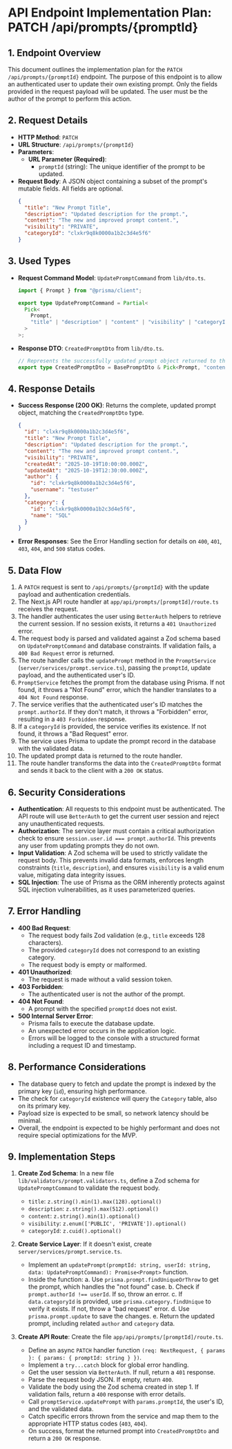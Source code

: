 # API Endpoint Implementation Plan: PATCH /api/prompts/{promptId}

## 1. Endpoint Overview

This document outlines the implementation plan for the `PATCH /api/prompts/{promptId}` endpoint. The purpose of this endpoint is to allow an authenticated user to update their own existing prompt. Only the fields provided in the request payload will be updated. The user must be the author of the prompt to perform this action.

## 2. Request Details

- **HTTP Method**: `PATCH`
- **URL Structure**: `/api/prompts/{promptId}`
- **Parameters**:
  - **URL Parameter (Required)**:
    - `promptId` (string): The unique identifier of the prompt to be updated.
- **Request Body**: A JSON object containing a subset of the prompt's mutable fields. All fields are optional.
  ```json
  {
    "title": "New Prompt Title",
    "description": "Updated description for the prompt.",
    "content": "The new and improved prompt content.",
    "visibility": "PRIVATE",
    "categoryId": "clxkr9q8k0000a1b2c3d4e5f6"
  }
  ```

## 3. Used Types

- **Request Command Model**: `UpdatePromptCommand` from `lib/dto.ts`.

  ```typescript
  import { Prompt } from "@prisma/client";

  export type UpdatePromptCommand = Partial<
    Pick<
      Prompt,
      "title" | "description" | "content" | "visibility" | "categoryId"
    >
  >;
  ```

- **Response DTO**: `CreatedPromptDto` from `lib/dto.ts`.
  ```typescript
  // Represents the successfully updated prompt object returned to the client.
  export type CreatedPromptDto = BasePromptDto & Pick<Prompt, "content">;
  ```

## 4. Response Details

- **Success Response (200 OK)**: Returns the complete, updated prompt object, matching the `CreatedPromptDto` type.
  ```json
  {
    "id": "clxkr9q8k0000a1b2c3d4e5f6",
    "title": "New Prompt Title",
    "description": "Updated description for the prompt.",
    "content": "The new and improved prompt content.",
    "visibility": "PRIVATE",
    "createdAt": "2025-10-19T10:00:00.000Z",
    "updatedAt": "2025-10-19T12:30:00.000Z",
    "author": {
      "id": "clxkr9q8k0000a1b2c3d4e5f6",
      "username": "testuser"
    },
    "category": {
      "id": "clxkr9q8k0000a1b2c3d4e5f6",
      "name": "SQL"
    }
  }
  ```
- **Error Responses**: See the Error Handling section for details on `400`, `401`, `403`, `404`, and `500` status codes.

## 5. Data Flow

1.  A `PATCH` request is sent to `/api/prompts/{promptId}` with the update payload and authentication credentials.
2.  The Next.js API route handler at `app/api/prompts/[promptId]/route.ts` receives the request.
3.  The handler authenticates the user using `BetterAuth` helpers to retrieve the current session. If no session exists, it returns a `401 Unauthorized` error.
4.  The request body is parsed and validated against a Zod schema based on `UpdatePromptCommand` and database constraints. If validation fails, a `400 Bad Request` error is returned.
5.  The route handler calls the `updatePrompt` method in the `PromptService` (`server/services/prompt.service.ts`), passing the `promptId`, update payload, and the authenticated user's ID.
6.  `PromptService` fetches the prompt from the database using Prisma. If not found, it throws a "Not Found" error, which the handler translates to a `404 Not Found` response.
7.  The service verifies that the authenticated user's ID matches the `prompt.authorId`. If they don't match, it throws a "Forbidden" error, resulting in a `403 Forbidden` response.
8.  If a `categoryId` is provided, the service verifies its existence. If not found, it throws a "Bad Request" error.
9.  The service uses Prisma to update the prompt record in the database with the validated data.
10. The updated prompt data is returned to the route handler.
11. The route handler transforms the data into the `CreatedPromptDto` format and sends it back to the client with a `200 OK` status.

## 6. Security Considerations

- **Authentication**: All requests to this endpoint must be authenticated. The API route will use `BetterAuth` to get the current user session and reject any unauthenticated requests.
- **Authorization**: The service layer must contain a critical authorization check to ensure `session.user.id === prompt.authorId`. This prevents any user from updating prompts they do not own.
- **Input Validation**: A Zod schema will be used to strictly validate the request body. This prevents invalid data formats, enforces length constraints (`title`, `description`), and ensures `visibility` is a valid enum value, mitigating data integrity issues.
- **SQL Injection**: The use of Prisma as the ORM inherently protects against SQL injection vulnerabilities, as it uses parameterized queries.

## 7. Error Handling

- **400 Bad Request**:
  - The request body fails Zod validation (e.g., `title` exceeds 128 characters).
  - The provided `categoryId` does not correspond to an existing category.
  - The request body is empty or malformed.
- **401 Unauthorized**:
  - The request is made without a valid session token.
- **403 Forbidden**:
  - The authenticated user is not the author of the prompt.
- **404 Not Found**:
  - A prompt with the specified `promptId` does not exist.
- **500 Internal Server Error**:
  - Prisma fails to execute the database update.
  - An unexpected error occurs in the application logic.
  - Errors will be logged to the console with a structured format including a request ID and timestamp.

## 8. Performance Considerations

- The database query to fetch and update the prompt is indexed by the primary key (`id`), ensuring high performance.
- The check for `categoryId` existence will query the `Category` table, also on its primary key.
- Payload size is expected to be small, so network latency should be minimal.
- Overall, the endpoint is expected to be highly performant and does not require special optimizations for the MVP.

## 9. Implementation Steps

1.  **Create Zod Schema**: In a new file `lib/validators/prompt.validators.ts`, define a Zod schema for `UpdatePromptCommand` to validate the request body.
    - `title`: `z.string().min(1).max(128).optional()`
    - `description`: `z.string().max(512).optional()`
    - `content`: `z.string().min(1).optional()`
    - `visibility`: `z.enum(['PUBLIC', 'PRIVATE']).optional()`
    - `categoryId`: `z.cuid().optional()`

2.  **Create Service Layer**: If it doesn't exist, create `server/services/prompt.service.ts`.
    - Implement an `updatePrompt(promptId: string, userId: string, data: UpdatePromptCommand): Promise<Prompt>` function.
    - Inside the function:
      a. Use `prisma.prompt.findUniqueOrThrow` to get the prompt, which handles the "not found" case.
      b. Check if `prompt.authorId !== userId`. If so, throw an error.
      c. If `data.categoryId` is provided, use `prisma.category.findUnique` to verify it exists. If not, throw a "bad request" error.
      d. Use `prisma.prompt.update` to save the changes.
      e. Return the updated prompt, including related `author` and `category` data.

3.  **Create API Route**: Create the file `app/api/prompts/[promptId]/route.ts`.
    - Define an async `PATCH` handler function `(req: NextRequest, { params }: { params: { promptId: string } })`.
    - Implement a `try...catch` block for global error handling.
    - Get the user session via `BetterAuth`. If null, return a `401` response.
    - Parse the request body JSON. If empty, return `400`.
    - Validate the body using the Zod schema created in step 1. If validation fails, return a `400` response with error details.
    - Call `promptService.updatePrompt` with `params.promptId`, the user's ID, and the validated data.
    - Catch specific errors thrown from the service and map them to the appropriate HTTP status codes (`403`, `404`).
    - On success, format the returned prompt into `CreatedPromptDto` and return a `200 OK` response.

